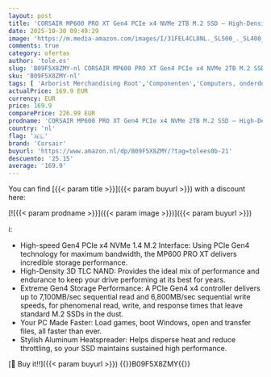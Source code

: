 ```yaml
---
layout: post
title: 'CORSAIR MP600 PRO XT Gen4 PCIe x4 NVMe 2TB M.2 SSD – High-Density TLC NAND – Aluminum Heatspreader – M.2 2280 Form-Factor'
date: 2025-10-30 09:49:29
image: 'https://m.media-amazon.com/images/I/31FEL4CL8NL._SL500_._SL400_.jpg'
comments: true
category: ofertas
author: 'tole.es'
slug: 'B09F5X8ZMY-nl CORSAIR MP600 PRO XT Gen4 PCIe x4 NVMe 2TB M.2 SSD – High-...'
sku: 'B09F5X8ZMY-nl'
tags: [ 'Arborist Merchandising Root','Componenten','Computers, onderdelen & accessoires','Elektronica','Gegevensopslag','Interne SSDs','Interne dataopslag','Opslag','Self Service','Special Features Stores','be0c145d-645e-47ab-b638-53e8112e3d67_0','be0c145d-645e-47ab-b638-53e8112e3d67_3301','be0c145d-645e-47ab-b638-53e8112e3d67_5301','corsair','🇳🇱', ]
actualPrice: 169.9 EUR
currency: EUR
price: 169.9
comparePrice: 226.99 EUR
prodname: 'CORSAIR MP600 PRO XT Gen4 PCIe x4 NVMe 2TB M.2 SSD – High-Density TLC NAND – Aluminum Heatspreader – M.2 2280 Form-Factor'
country: 'nl'
flag: '🇳🇱'
brand: 'Corsair'
buyurl: 'https://www.amazon.nl/dp/B09F5X8ZMY/?tag=tolees0b-21'
descuento: '25.15'
average: '169.9'
---
```


You can find [{{< param title >}}]({{< param buyurl >}}) with a discount here:

[![{{< param prodname >}}]({{< param image >}})]({{< param buyurl >}})

ℹ️:

- High-speed Gen4 PCIe x4 NVMe 1.4 M.2 Interface: Using PCIe Gen4 technology for maximum bandwidth, the MP600 PRO XT delivers incredible storage performance.
- High-Density 3D TLC NAND: Provides the ideal mix of performance and endurance to keep your drive performing at its best for years.
- Extreme Gen4 Storage Performance: A PCIe Gen4 x4 controller delivers up to 7,100MB/sec sequential read and 6,800MB/sec sequential write speeds, for phenomenal read, write, and response times that leave standard M.2 SSDs in the dust.
- Your PC Made Faster: Load games, boot Windows, open and transfer files, all faster than ever.
- Stylish Aluminum Heatspreader: Helps disperse heat and reduce throttling, so your SSD maintains sustained high performance.

[🛒 Buy it!!]({{< param buyurl >}})
{{<world>}}B09F5X8ZMY{{</world>}}
